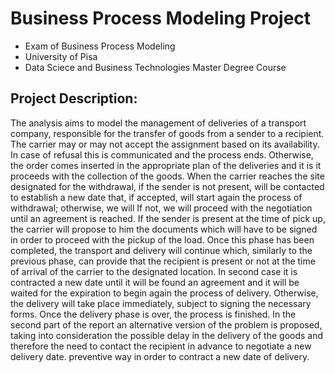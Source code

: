 # Business Process Modeling Project

- Exam of Business Process Modeling
- University of Pisa 
- Data Sciece and Business Technologies Master Degree Course

## Project Description:
The analysis aims to model the management of deliveries of a transport company, responsible for the transfer of goods from a sender to a recipient.
The carrier may or may not accept the assignment based on its availability. In case of refusal this is
communicated and the process ends. Otherwise, the order comes inserted in the appropriate plan of the deliveries and it is
it proceeds with the collection of the goods.
When the carrier reaches the site designated for the withdrawal, if the sender is not present, will be contacted
to establish a new date that, if accepted, will start again the process of withdrawal; otherwise, we will
If not, we will proceed with the negotiation until an agreement is reached.
If the sender is present at the time of pick up, the carrier will propose to him the documents which
will have to be signed in order to proceed with the pickup of the load.
Once this phase has been completed, the transport and delivery will continue which, similarly to the previous phase, can
provide that the recipient is present or not at the time of arrival of the carrier to the designated location. In
second case it is contracted a new date until it will be found an agreement and it will be waited for the expiration
to begin again the process of delivery. Otherwise, the delivery will take place immediately, subject to
signing the necessary forms.
Once the delivery phase is over, the process is finished.
In the second part of the report an alternative version of the problem is proposed, taking into consideration the possible delay in the delivery of the goods and therefore the need to contact the recipient in advance to negotiate a new delivery date.
preventive way in order to contract a new date of delivery.
